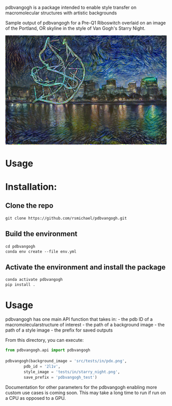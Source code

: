 pdbvangogh is a package intended to enable style transfer on macromolecular structures with artistic backgrounds

Sample output of pdbvangogh for a Pre-Q1 Riboswitch overlaid on an image of the Portland, OR skyline in the style of Van Gogh's Starry Night.

![](https://github.com/rsmichael/pdbvangogh/blob/main/pdbvangogh_2l1v_pdx.png)


# Usage 

# Installation:

## Clone the repo

```
git clone https://github.com/rsmichael/pdbvangogh.git
```

## Build the environment

```
cd pdbvangogh
conda env create --file env.yml
```
## Activate the environment and install the package

```
conda activate pdbvangogh
pip install .
```

# Usage

pdbvangogh has one main API function that takes in:
    - the pdb ID of a macromolecularstructure of interest
    - the path of a background image
    - the path of a style image
    - the prefix for saved outputs

From this directory, you can execute:

```python
from pdbvangogh.api import pdbvangogh

pdbvangogh(background_image = 'src/tests/in/pdx.png', 
        pdb_id = '2l1v',
        style_image = 'tests/in/starry_night.png',
        save_prefix = 'pdbvangogh_test')
```

Documentation for other parameters for the pdbvangogh enabling more custom use cases is coming soon. This may take a long time to run if run on a CPU as opposed to a GPU.



